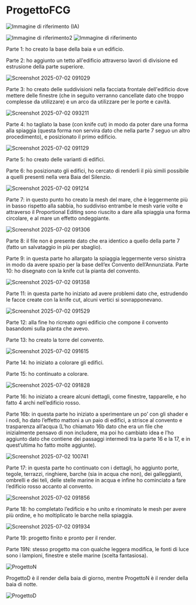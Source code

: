 # ProgettoFCG

![Immagine di  riferimento (IA)](https://github.com/user-attachments/assets/531c55db-babf-4873-9ab9-0d1716bc1ffc)


![Immagine di riferimento2](https://github.com/user-attachments/assets/c6a61e9f-f230-4cb1-887b-2990f85241cc)
![Immagine di riferimento](https://github.com/user-attachments/assets/db8b4a47-0e36-4b40-ab3d-3263fc2c3e96)

Parte 1: ho creato la base della baia e un edificio.


Parte 2: ho aggiunto un tetto all'edificio attraverso lavori di divisione ed estrusione della parte superiore.

![Screenshot 2025-07-02 091029](https://github.com/user-attachments/assets/542a24aa-5648-447a-b99a-4ec8c89c9a09)

Parte 3: ho creato delle suddivisioni nella facciata frontale dell'edificio dove mettere delle finestre (che in seguito verranno cancellate dato che troppo complesse da utilizzare) e un arco da utilizzare per le porte e cavità.

![Screenshot 2025-07-02 093211](https://github.com/user-attachments/assets/cd3acd07-a90d-4151-b8df-fb2a127a6cd6)

Parte 4: ho tagliato la base (con knife cut) in modo da poter dare una forma alla spiaggia (questa forma non servira dato che nella parte 7 seguo un altro procedimento), e posizionato il primo edificio.

![Screenshot 2025-07-02 091129](https://github.com/user-attachments/assets/bac52b5e-3f61-4a1f-9815-07af539327cc)

Parte 5: ho creato delle varianti di edifici.

Parte 6: ho posizionato gli edifici, ho cercato di renderli il più simili possibile a quelli presenti nella vera Baia del Silenzio.

![Screenshot 2025-07-02 091214](https://github.com/user-attachments/assets/34f1050a-76f7-4f3d-a373-d3d89915c35f)

Parte 7: in questo punto ho creato la mesh del mare, che è leggermente più in basso rispetto alla sabbia, ho suddiviso entrambe le mesh varie volte e attraverso il Proportional Editing sono riuscito a dare alla spiaggia una forma circolare, e al mare un effetto ondeggiante.

![Screenshot 2025-07-02 091306](https://github.com/user-attachments/assets/69430036-a7bc-440d-872d-7c6333523e09)

Parte 8: il file non è presente dato che era identico a quello della parte 7 (fatto un salvataggio in più per sbaglio).

Parte 9: in questa parte ho allargato la spiaggia leggermente verso sinistra in modo da avere spazio per la base dell’ex Convento dell’Annunziata.
Parte 10: ho disegnato con la knife cut la pianta del convento.

![Screenshot 2025-07-02 091358](https://github.com/user-attachments/assets/ac0fc3ba-649d-4e56-80b5-5f638c252a34)

Parte 11: in questa parte ho iniziato ad avere problemi dato che, estrudendo le facce create con la knife cut, alcuni vertici si sovrapponevano.

![Screenshot 2025-07-02 091529](https://github.com/user-attachments/assets/8fd08b30-ab1d-4b69-9f3d-f02cb48c5f03)

Parte 12: alla fine ho ricreato ogni edificio che compone il convento basandomi sulla pianta che avevo.

Parte 13: ho creato la torre del convento.

![Screenshot 2025-07-02 091615](https://github.com/user-attachments/assets/27b36182-bd32-458e-8c32-4c0de2ef7b97)

Parte 14: ho iniziato a colorare gli edifici.

Parte 15: ho continuato a colorare.

![Screenshot 2025-07-02 091828](https://github.com/user-attachments/assets/bcc3c46d-cceb-455a-ad62-9567e0aa4b38)

Parte 16: ho iniziato a creare alcuni dettagli, come finestre, tapparelle, e ho fatto 4 archi nell’edificio rosso.

Parte 16b: in questa parte ho iniziato a sperimentare un po’ con gli shader e i nodi, ho dato l’effetto mattoni a un paio di edifici, a strisce al convento e trasparenza all’acqua (L’ho chiamato 16b dato che era un file che inizialmente pensavo di non includere, ma poi ho cambiato idea e l’ho aggiunto dato che contiene dei passaggi intermedi tra la parte 16 e la 17, e in quest’ultima ho fatto molte aggiunte).

![Screenshot 2025-07-02 100741](https://github.com/user-attachments/assets/044dae23-1ecc-48fa-bbb8-514973b30c82)

Parte 17: in questa parte ho continuato con i dettagli, ho aggiunto porte, tegole, terrazzi, ringhiere, barche (sia in acqua che non), dei galleggianti, ombrelli e dei teli, delle stelle marine in acqua e infine ho cominciato a fare l’edificio rosso accanto al convento.

![Screenshot 2025-07-02 091856](https://github.com/user-attachments/assets/a1e5d91e-e7e9-481e-baf6-b3b6a71c3150)

Parte 18: ho completato l’edificio e ho unito e rinominato le mesh per avere più ordine, e ho moltiplicato le barche nella spiaggia.

![Screenshot 2025-07-02 091934](https://github.com/user-attachments/assets/6f6b26b3-8e86-41ab-aacc-9e47a4737d11)

Parte 19: progetto finito e pronto per il render.


Parte 19N: stesso progetto ma con qualche leggera modifica, le fonti di luce sono i lampioni, finestre e stelle marine (scelta fantasiosa).

![ProgettoN](https://github.com/user-attachments/assets/458f2cb7-8493-404f-8ea9-d664ee430a2e)

ProgettoD è il render della baia di giorno, mentre ProgettoN è il render della baia di notte.

![ProgettoD](https://github.com/user-attachments/assets/7ab2340f-39f3-457c-96e3-244001d5253a)

